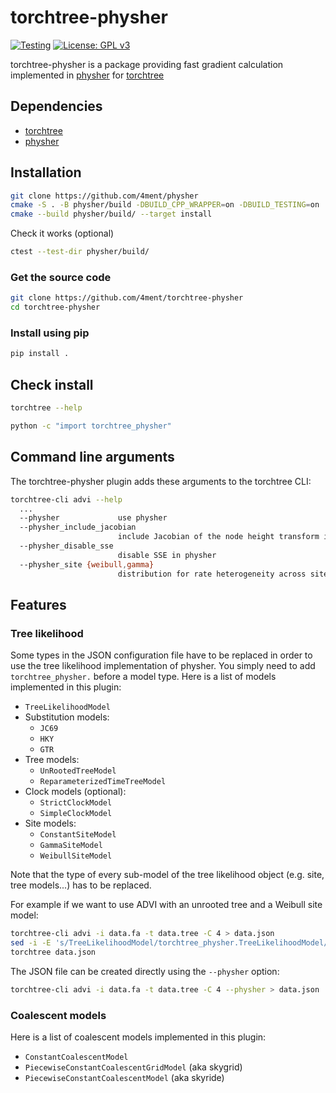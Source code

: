 # torchtree-physher

[![Testing](https://github.com/4ment/torchtree-physher/actions/workflows/test_linux.yml/badge.svg)](https://github.com/4ment/torchtree-physher/actions/workflows/test_linux.yml)
[![License: GPL v3](https://img.shields.io/badge/License-GPLv3-blue.svg)](https://www.gnu.org/licenses/gpl-3.0)

torchtree-physher is a package providing fast gradient calculation implemented in [physher] for [torchtree]

## Dependencies
 - [torchtree]
 - [physher]

## Installation

```bash
git clone https://github.com/4ment/physher
cmake -S . -B physher/build -DBUILD_CPP_WRAPPER=on -DBUILD_TESTING=on
cmake --build physher/build/ --target install
```

Check it works (optional)
```bash
ctest --test-dir physher/build/
```

### Get the source code
```bash
git clone https://github.com/4ment/torchtree-physher
cd torchtree-physher
```

### Install using pip
```bash
pip install .
```

## Check install

```bash
torchtree --help
```

```bash
python -c "import torchtree_physher"
```

## Command line arguments
The torchtree-physher plugin adds these arguments to the torchtree CLI:

```bash
torchtree-cli advi --help
  ...
  --physher             use physher
  --physher_include_jacobian
                        include Jacobian of the node height transform in the node height gradient
  --physher_disable_sse
                        disable SSE in physher
  --physher_site {weibull,gamma}
                        distribution for rate heterogeneity across sites
```

## Features
### Tree likelihood
Some types in the JSON configuration file have to be replaced in order to use the tree likelihood implementation of physher. You simply need to add `torchtree_physher.` before a model type. Here is a list of models implemented in this plugin:

- `TreeLikelihoodModel`
- Substitution models:
  - `JC69`
  - `HKY`
  - `GTR`
- Tree models:
  - `UnRootedTreeModel`
  - `ReparameterizedTimeTreeModel`
- Clock models (optional):
  - `StrictClockModel`
  - `SimpleClockModel`
- Site models:
  - `ConstantSiteModel`
  - `GammaSiteModel`
  - `WeibullSiteModel`

Note that the type of every sub-model of the tree likelihood object (e.g. site, tree models...) has to be replaced.

For example if we want to use ADVI with an unrooted tree and a Weibull site model:

```bash
torchtree-cli advi -i data.fa -t data.tree -C 4 > data.json
sed -i -E 's/TreeLikelihoodModel/torchtree_physher.TreeLikelihoodModel/; s/UnRootedTreeModel/torchtree_physher.UnRootedTreeModel/; s/WeibullSiteModel/torchtree_physher.WeibullSiteModel/' data.json
torchtree data.json
```

The JSON file can be created directly using the `--physher` option:
```bash
torchtree-cli advi -i data.fa -t data.tree -C 4 --physher > data.json
```

### Coalescent models
Here is a list of coalescent models implemented in this plugin:

- `ConstantCoalescentModel`
- `PiecewiseConstantCoalescentGridModel` (aka skygrid)
- `PiecewiseConstantCoalescentModel` (aka skyride)

[torchtree]: https://github.com/4ment/torchtree
[physher]: https://github.com/4ment/physher